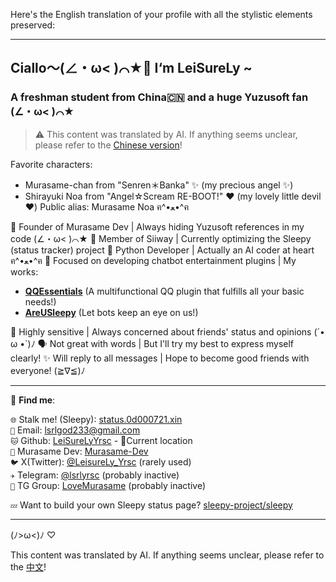 Here's the English translation of your profile with all the stylistic elements preserved:

---

## Ciallo～(∠・ω< )⌒★👋 I‘m LeiSureLy ~

### A freshman student from China🇨🇳 and a huge Yuzusoft fan (∠・ω< )⌒★

> ⚠️ This content was translated by AI. If anything seems unclear, please refer to the [Chinese version](./README.md)!

Favorite characters:

- Murasame-chan from "Senren＊Banka" ✨ (my precious angel ✨)
- Shirayuki Noa from "Angel☆Scream RE-BOOT!" ❤️ (my lovely little devil ❤️)
  Public alias: Murasame Noa ฅ^•ﻌ•^ฅ

🎌 Founder of Murasame Dev | Always hiding Yuzusoft references in my code (∠・ω< )⌒★
🐾 Member of Siiway | Currently optimizing the Sleepy (status tracker) project
🐍 Python Developer | Actually an AI coder at heart ฅ^•ﻌ•^ฅ
🤖 Focused on developing chatbot entertainment plugins | My works:

- [**QQEssentials**](https://github.com/Murasame-Dev/nonebot-plugin-qqessentials) (A multifunctional QQ plugin that fulfills all your basic needs!)
- [**AreUSleepy**](https://github.com/Murasame-Dev/nonebot-plugin-areusleepy) (Let bots keep an eye on us!)

💭 Highly sensitive | Always concerned about friends' status and opinions (´• ω •`)ﾉ
🗣️ Not great with words | But I'll try my best to express myself clearly!
✨ Will reply to all messages | Hope to become good friends with everyone! (≧∇≦)ﾉ

---

📡 **Find me**:

`🌐` Stalk me! (Sleepy): [status.0d000721.xin](https://status.0d000721.xin)  
`📧` Email: [lsrlgod233@gmail.com](mailto:lsrlgod233@gmail.com)  
`🐱` Github: [LeiSureLyYrsc](https://github.com/LeiSureLyYrsc) - 📍Current location  
`🍊` Murasame Dev: [Murasame-Dev](https://github.com/Murasame-Dev)  
`🐦` X(Twitter): [@LeisureLy_Yrsc](https://twitter.com/LeisureLy_Yrsc) (rarely used)  
`✈️` Telegram: [@lsrlyrsc](https://t.me/lsrlyrsc) (probably inactive)  
`👥` TG Group: [LoveMurasame](https://t.me/LoveMurasame) (probably inactive)  

`💤` Want to build your own Sleepy status page? [sleepy-project/sleepy](https://github.com/sleepy-project/sleepy)

---

(ﾉ>ω<)ﾉ ♡

This content was translated by AI. If anything seems unclear, please refer to the [中文](https://./README.md)!
